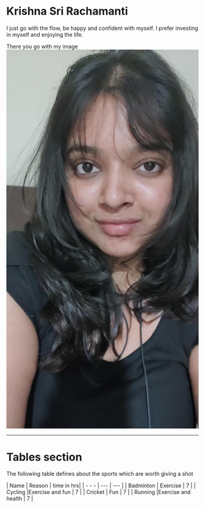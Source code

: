 # Krishna Sri Rachamanti
I just go with the flow, be happy and confident with myself. I prefer investing in myself and enjoying the life.

There you go with my image
![Myimage](myimg1.png)

-----------
# Tables section
The following table defines about the sports which are worth giving a shot

|    Name     |   Reason          |  time in hrs|
| - - -       |  ---              | ---         |
| Badminton  |      Exercise      | 7          |
|   Cycling  |Exercise and fun    |     7        |
|    Cricket |    Fun             |      7       |
| Running    |Exercise and health |      7       |